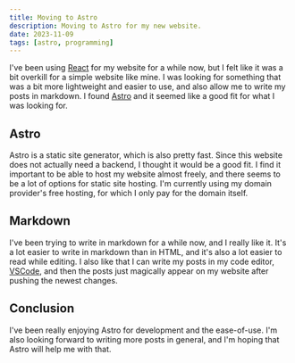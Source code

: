 ```yaml
---
title: Moving to Astro
description: Moving to Astro for my new website.
date: 2023-11-09
tags: [astro, programming]
---
```


I've been using [React](https://reactjs.org/) for my website for a while now, but I felt like it was a bit overkill for a simple website like mine. I was looking for something that was a bit more lightweight and easier to use, and also allow me to write my posts in markdown. I found [Astro](https://astro.build/) and it seemed like a good fit for what I was looking for.

## Astro

Astro is a static site generator, which is also pretty fast. Since this website does not actually need a backend, I thought it would be a good fit. I find it important to be able to host my website almost freely, and there seems to be a lot of options for static site hosting. I'm currently using my domain provider's free hosting, for which I only pay for the domain itself.

## Markdown

I've been trying to write in markdown for a while now, and I really like it. It's a lot easier to write in markdown than in HTML, and it's also a lot easier to read while editing. I also like that I can write my posts in my code editor, [VSCode](https://code.visualstudio.com/), and then the posts just magically appear on my website after pushing the newest changes.

## Conclusion

I've been really enjoying Astro for development and the ease-of-use. I'm also looking forward to writing more posts in general, and I'm hoping that Astro will help me with that.
